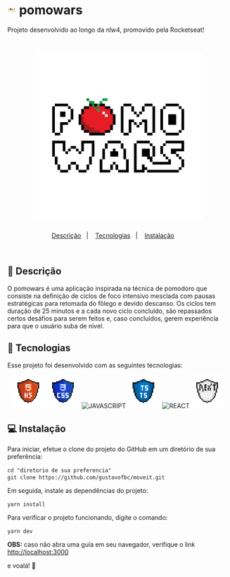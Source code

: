 # <img alt="pomowars" title="pomowars" src="./public/favicon1.png" width="20px" /> pomowars 

Projeto desenvolvido ao longo da nlw4, promovido pela Rocketseat!

<h1 align="center">
    <img alt="pomowars" title="pomowars" src="./public/icons/pomowars.gif" />
</h1>


<p align="center">
  <a href="#pencil-descrição">Descrição</a>&nbsp;&nbsp;&nbsp;|&nbsp;&nbsp;&nbsp;
  <a href="#rocket-tecnologias">Tecnologias</a>&nbsp;&nbsp;&nbsp;|&nbsp;&nbsp;&nbsp;
  <a href="#computer-instalação">Instalação</a>&nbsp;&nbsp;&nbsp;&nbsp;&nbsp;&nbsp;
</p>

<br>

## :pencil: Descrição
O pomowars é uma aplicação inspirada na técnica de pomodoro que consiste na definição de ciclos de foco intensivo mesclada com pausas estratégicas para retomada do fôlego e devido descanso. 
Os ciclos tem duração de 25 minutos e a cada novo ciclo concluído, são repassados certos desáfios para serem feitos e, caso concluídos, gerem experiência para que o usuário suba de nível.
<br>

## :rocket: Tecnologias

Esse projeto foi desenvolvido com as seguintes tecnologias:

<p align="center">
    <img alt="HTML" title="HTML" src="https://github.com/gustavofbc/pixel_of_shields/blob/main/base/html.png" width="75"/>
    <img alt="CSS3" title="CSS3" src="https://github.com/gustavofbc/pixel_of_shields/blob/main/base/css.png" width="75"/>
    <img alt="JAVASCRIPT" title="JAVASCRIPT" src="https://github.com/gustavofbc/pixel_of_shields/blob/main/base/javascript.png" width="75"/>
    <img alt="TYPESCRIPT" title="TYPESCRIPT" src="https://github.com/gustavofbc/pixel_of_shields/blob/main/base/typescript.png" width="75"/>
    <img alt="REACT" title="REACT" src="https://github.com/gustavofbc/pixel_of_shields/blob/main/base/react.png" width="75"/>
    <img alt="NEXTJS" title="NEXTJS" src="https://github.com/gustavofbc/pixel_of_shields/blob/main/base/next_js.png" width="75"/>
</p>

## :computer: Instalação

Para iniciar, efetue o clone do projeto do GitHub em um diretório de sua preferência:

```shell
cd "diretorio de sua preferencia"
git clone https://github.com/gustavofbc/moveit.git
```

Em seguida, instale as dependências do projeto:

```shell
yarn install
```

Para verificar o projeto funcionando, digite o comando:

```shell
yarn dev
```
<b>OBS:</b> caso não abra uma guia em seu navegador, verifique o link [http://localhost:3000](http://localhost:3000)

e voalá! :tada:
